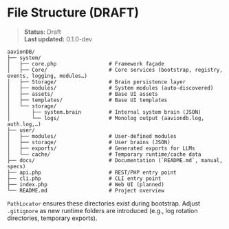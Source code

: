 # File Structure (DRAFT)

> **Status:** Draft  
> **Last updated:** 0.1.0-dev

```
aavionDB/
├── system/
│   ├── core.php                 # Framework façade
│   ├── Core/                    # Core services (bootstrap, registry, events, logging, modules…)
│   ├── Storage/                 # Brain persistence layer
│   ├── modules/                 # System modules (auto-discovered)
│   ├── assets/                  # Base UI assets
│   ├── templates/               # Base UI templates
│   └── storage/
│       ├── system.brain         # Internal system brain (JSON)
│       └── logs/                # Monolog output (aaviondb.log, auth.log,…)
├── user/
│   ├── modules/                 # User-defined modules
│   ├── storage/                 # User brains (JSON)
│   ├── exports/                 # Generated exports for LLMs
│   └── cache/                   # Temporary runtime/cache data
├── docs/                        # Documentation (`README.md`, manual, specs)
├── api.php                      # REST/PHP entry point
├── cli.php                      # CLI entry point
├── index.php                    # Web UI (planned)
└── README.md                    # Project overview
```

`PathLocator` ensures these directories exist during bootstrap. Adjust `.gitignore` as new runtime folders are introduced (e.g., log rotation directories, temporary exports).

